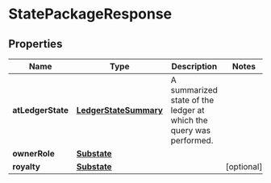 

# StatePackageResponse


## Properties

| Name | Type | Description | Notes |
|------------ | ------------- | ------------- | -------------|
|**atLedgerState** | [**LedgerStateSummary**](LedgerStateSummary.md) | A summarized state of the ledger at which the query was performed. |  |
|**ownerRole** | [**Substate**](Substate.md) |  |  |
|**royalty** | [**Substate**](Substate.md) |  |  [optional] |



